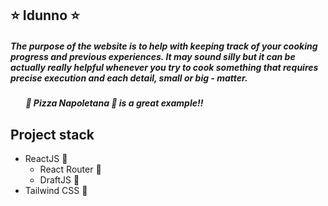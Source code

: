 ## :star: Idunno :star:
##### The purpose of the website is to help with keeping track of your cooking progress and previous experiences. It may sound silly but it can be actually really helpful whenever you try to cook something that requires precise execution and each detail, small or big - matter. <br/>
##### &ensp;&ensp;&ensp; <bold>***:pizza: Pizza Napoletana :pizza: is a great example!!***

## Project stack

+ ReactJS :purple_heart:
    - React Router :purple_heart:
    - DraftJS :purple_heart:
+ Tailwind CSS :purple_heart:

